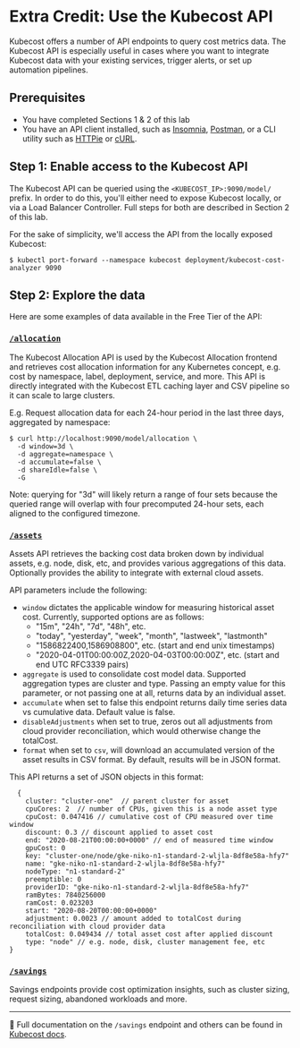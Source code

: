 # Extra Credit: Use the Kubecost API

Kubecost offers a number of API endpoints to query cost metrics data. The Kubecost API is especially useful in cases where you want to integrate Kubecost data with your existing services, trigger alerts, or set up automation pipelines.

## Prerequisites

- You have completed Sections 1 & 2 of this lab
- You have an API client installed, such as [Insomnia](https://insomnia.rest/), [Postman](https://www.postman.com/), or a CLI utility such as [HTTPie](https://httpie.io/cli) or [cURL](https://curl.se/).

## Step 1: Enable access to the Kubecost API

The Kubecost API can be queried using the `<KUBECOST_IP>:9090/model/` prefix. In order to do this, you'll either need to expose Kubecost locally, or via a Load Balancer Controller. Full steps for both are described in Section 2 of this lab.

For the sake of simplicity, we'll access the API from the locally exposed Kubecost:

```
$ kubectl port-forward --namespace kubecost deployment/kubecost-cost-analyzer 9090
```

## Step 2: Explore the data

Here are some examples of data available in the Free Tier of the API:

### [`/allocation`](https://github.com/kubecost/docs/blob/main/allocation.md)

The Kubecost Allocation API is used by the Kubecost Allocation frontend and retrieves cost allocation information for any Kubernetes concept, e.g. cost by namespace, label, deployment, service, and more. This API is directly integrated with the Kubecost ETL caching layer and CSV pipeline so it can scale to large clusters.

E.g. Request allocation data for each 24-hour period in the last three days, aggregated by namespace:

```
$ curl http://localhost:9090/model/allocation \
  -d window=3d \
  -d aggregate=namespace \
  -d accumulate=false \
  -d shareIdle=false \
  -G
```

Note: querying for "3d" will likely return a range of four sets because the queried range will overlap with four precomputed 24-hour sets, each aligned to the configured timezone.

### [`/assets`](https://github.com/kubecost/docs/blob/main/assets.md)

Assets API retrieves the backing cost data broken down by individual assets, e.g. node, disk, etc, and provides various aggregations of this data. Optionally provides the ability to integrate with external cloud assets.

API parameters include the following:

* `window` dictates the applicable window for measuring historical asset cost. Currently, supported options are as follows:
    - "15m", "24h", "7d", "48h", etc. 
    - "today", "yesterday", "week", "month", "lastweek", "lastmonth"
    - "1586822400,1586908800", etc. (start and end unix timestamps)
    - "2020-04-01T00:00:00Z,2020-04-03T00:00:00Z", etc. (start and end UTC RFC3339 pairs)
* `aggregate` is used to consolidate cost model data. Supported aggregation types are cluster and type. Passing an empty value for this parameter, or not passing one at all, returns data by an individual asset.
* `accumulate` when set to false this endpoint returns daily time series data vs cumulative data. Default value is false.
* `disableAdjustments` when set to true, zeros out all adjustments from cloud provider reconciliation, which would otherwise change the totalCost.
* `format` when set to `csv`, will download an accumulated version of the asset results in CSV format. By default, results will be in JSON format.

This API returns a set of JSON objects in this format:

```
  {
    cluster: "cluster-one"  // parent cluster for asset
    cpuCores: 2  // number of CPUs, given this is a node asset type
    cpuCost: 0.047416 // cumulative cost of CPU measured over time window
    discount: 0.3 // discount applied to asset cost
    end: "2020-08-21T00:00:00+0000" // end of measured time window
    gpuCost: 0
    key: "cluster-one/node/gke-niko-n1-standard-2-wljla-8df8e58a-hfy7"
    name: "gke-niko-n1-standard-2-wljla-8df8e58a-hfy7"
    nodeType: "n1-standard-2"
    preemptible: 0
    providerID: "gke-niko-n1-standard-2-wljla-8df8e58a-hfy7"
    ramBytes: 7840256000
    ramCost: 0.023203
    start: "2020-08-20T00:00:00+0000"
    adjustment: 0.0023 // amount added to totalCost during reconciliation with cloud provider data
    totalCost: 0.049434 // total asset cost after applied discount
    type: "node" // e.g. node, disk, cluster management fee, etc
}
```

### [`/savings`](https://docs.kubecost.com/apis)

Savings endpoints provide cost optimization insights, such as cluster sizing, request sizing, abandoned workloads and more.

---

📖 Full documentation on the `/savings` endpoint and others can be found in [Kubecost docs](https://docs.kubecost.com/apis).
